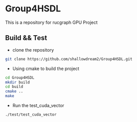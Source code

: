 # Group4HSDL
This is a  repository for rucgraph GPU Project

## Build && Test
- clone the repository
```bash
git clone https://github.com/shallowdream2/Group4HSDL.git
```

- Using cmake to build the project
```bash
cd Group4HSDL
mkdir build
cd build
cmake ..
make
```

- Run the test_cuda_vector
```bash
./test/test_cuda_vector
```